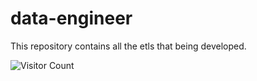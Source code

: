 # data-engineer
This repository contains all the etls that being developed.

![Visitor Count](https://profile-counter.glitch.me/{username}/count.svg)
